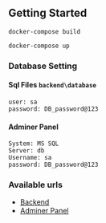 
## Getting Started
```
docker-compose build

docker-compose up
```

### Database Setting
#### Sql Files `backend\database`
```
user: sa
password: DB_password@123
```
#### Adminer Panel
```
System: MS SQL
Server: db
Username: sa
password: DB_password@123
```
### Available urls
* [Backend](https://localhost:8082/swagger/index.html)
* [Adminer Panel](http://localhost:8084)
